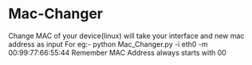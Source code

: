 # Mac-Changer
Change MAC of your device(linux)
will take your interface and new mac address as input
For eg:-
python Mac_Changer.py -i eth0 -m 00:99:77:66:55:44
Remember MAC Address always starts with 00 

